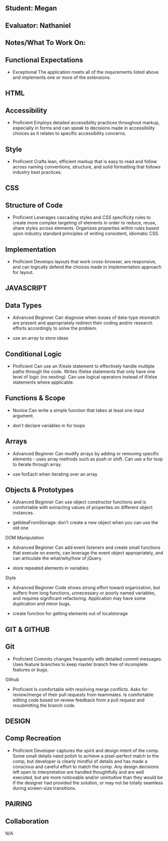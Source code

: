 ## Student: Megan
## Evaluator: Nathaniel
## Notes/What To Work On:

## Functional Expectations

* Exceptional The application meets all of the requirements listed above and implements one or more of the extensions.

## HTML

## Accessibility

* Proficient  Employs detailed accessibility practices throughout markup, especially in forms and can speak to decisions made in accessibility choices as it relates to specific accessibility concerns.

## Style

* Proficient  Crafts lean, efficient markup that is easy to read and follow across naming conventions, structure, and solid formatting that follows industry best practices.

## CSS

## Structure of Code

* Proficient  Leverages cascading styles and CSS specificity rules to create more complex targeting of elements in order to reduce, reuse, share styles across elements. Organizes properties within rules based upon industry standard principles of writing consistent, idiomatic CSS.

## Implementation

* Proficient  Develops layouts that work cross-browser, are responsive, and can logically defend the choices made in implementation approach for layout.

## JAVASCRIPT

## Data Types

* Advanced Beginner Can diagnose when issues of data-type mismatch are present and appropriately redirect their coding and/or research efforts accordingly to solve the problem.
- use an array to store ideas

## Conditional Logic

* Proficient  Can use an if/esle statement to effectively handle multiple paths through the code. Writes if/else statements that only have one level of logic (no nesting). Can use logical operators instead of if/else statements where applicable.

## Functions & Scope

* Novice  Can write a simple function that takes at least one input argument.
- don't declare variables in for loops

## Arrays

* Advanced Beginner Can modify arrays by adding or removing specific elements - uses array methods such as push or shift. Can use a for loop to iterate through array.
- use forEach when iterating over an array

## Objects & Prototypes

* Advanced Beginner Can use object constructor functions and is comfortable with extracting values of properties on different object instances.
- getIdeaFromStorage: don't create a new object when you can use the old one

DOM Manipulation

* Advanced Beginner Can add event listeners and create small functions that execute on events, can leverage the event object appropriately, and can articulate the what/why/how of jQuery.
- store repeated elements in variables

Style

* Advanced Beginner Code shows strong effort toward organization, but suffers from long functions, unnecessary or poorly named variables, and requires significant refactoring. Application may have some duplication and minor bugs.
- create function for getting elements out of localstorage

## GIT & GITHUB

## Git

* Proficient  Commits changes frequently with detailed commit messages. Uses feature branches to keep master branch free of incomplete features or bugs.

Github

* Proficient  Is comfortable with resolving merge conflicts. Asks for review/merge of their pull requests from teammates. Is comfortable editing code based on review feedback from a pull request and resubmitting the branch code.

## DESIGN

## Comp Recreation

* Proficient  Developer captures the spirit and design intent of the comp. Some small details need polish to achieve a pixel-perfect match to the comp, but developer is clearly mindful of details and has made a conscious and careful effort to match the comp. Any design decisions left open to interpretation are handled thoughtfully and are well executed, but are more noticeable and/or unintuitive than they would be if the designer had provided the solution, or may not be totally seamless during screen-size transitions.


## PAIRING

## Collaboration
N/A
